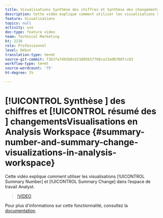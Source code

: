 ```yaml
---
title: Visualisations Synthèse des chiffres et Synthèse des changements en Analysis Workspace
description: Cette vidéo explique comment utiliser les visualisations Synthèse des chiffres et Synthèse des changements dans l’espace de travail d’analyse.
feature: Visualisations
topics: null
activity: use
doc-type: feature video
team: Technical Marketing
kt: 2136
role: Professionnel
level: Début
translation-type: tm+mt
source-git-commit: f3b3fa7d91b0cb21005b57768ca23ed6700fcc03
workflow-type: tm+mt
source-wordcount: '75'
ht-degree: 1%

---
```



# [!UICONTROL Synthèse ] des chiffres et  [!UICONTROL résumé des ]  changementsVisualisations en Analysis Workspace  {#summary-number-and-summary-change-visualizations-in-analysis-workspace}

Cette vidéo explique comment utiliser les visualisations [!UICONTROL Summary Number] et [!UICONTROL Summary Change]  dans l’espace de travail Analyst.

>[!VIDEO](https://video.tv.adobe.com/v/23992/?quality=12)

Pour plus d&#39;informations sur cette fonctionnalité, consultez la [documentation](https://marketing.adobe.com/resources/help/en_US/analytics/analysis-workspace/summary-number-change.html).
